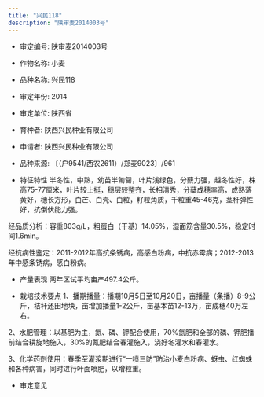 ```yaml
---
title: "兴民118"
description: "陕审麦2014003号"
---
```

* 审定编号:  陕审麦2014003号

*  作物名称:  小麦

*  品种名称:  兴民118

*  审定年份:  2014

*  审定单位:  陕西省

* 育种者:  陕西兴民种业有限公司

*  申请者:  陕西兴民种业有限公司

*  品种来源:  〔（户9541/西农2611）/郑麦9023〕/961

*  特征特性
半冬性，中熟，幼苗半匍匐，叶片浅绿色，分蘖力强，越冬性好，株高75-77厘米，叶片较上挺，穗层较整齐，长相清秀，分蘖成穗率高，成熟落黄好，穗长方形，白芒、白壳、白粒，籽粒角质，千粒重45-46克，茎秆弹性好，抗倒伏能力强。
经品质分析：容重803g/L，粗蛋白（干基）14.05%，湿面筋含量30.5%，稳定时间1.6min。
经抗病性鉴定：2011-2012年高抗条锈病，高感白粉病，中抗赤霉病；2012-2013年中感条锈病，感白粉病。


*  产量表现
两年区试平均亩产497.4公斤。

*  栽培技术要点
1、播期播量：播期10月5日至10月20日，亩播量（条播）8-9公斤，秸秆还田地块，亩增加播量1-2公斤，亩基本苗12-13万，亩成穗40万左右。
2、水肥管理：以基肥为主，氮、磷、钾配合使用，70%氮肥和全部的磷、钾肥播前结合耕旋地施入，30%的氮肥结合春灌施入，浇好冬灌水和春灌水。
3、化学药剂使用：春季至灌浆期进行“一喷三防”防治小麦白粉病、蚜虫、红蜘蛛和各种病害，同时进行叶面喷肥，以增粒重。


*  审定意见

